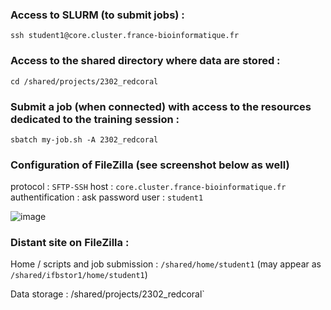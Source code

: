 ### Access to SLURM (to submit jobs) :

```
ssh student1@core.cluster.france-bioinformatique.fr
```

### Access to the shared directory where data are stored :

```
cd /shared/projects/2302_redcoral
```

### Submit a job (when connected) with access to the resources dedicated to the training session :

```
sbatch my-job.sh -A 2302_redcoral
```
### Configuration of FileZilla (see screenshot below as well)

protocol : `SFTP-SSH`
host : `core.cluster.france-bioinformatique.fr`
authentification : ask password
user : `student1`

![image](https://github.com/ericpante/redcoral/assets/7203505/676f608e-3574-41ef-8d05-2aa9660843df)


### Distant site on FileZilla :

Home / scripts and job submission : `/shared/home/student1`
(may appear as `/shared/ifbstor1/home/student1`)

Data storage : /shared/projects/2302_redcoral`


